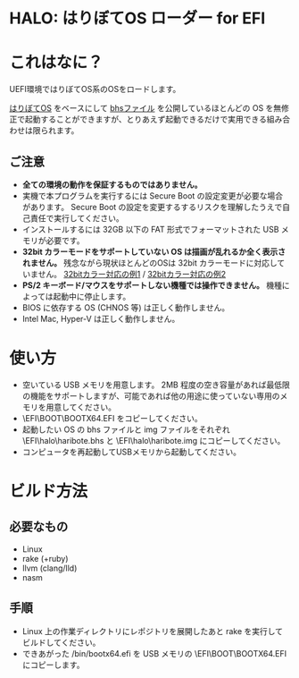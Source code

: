 # HALO: はりぼてOS ローダー for EFI

# これはなに？

UEFI環境ではりぼてOS系のOSをロードします。

[はりぼてOS](http://hrb.osask.jp/) をベースにして [bhsファイル](http://hrb.osask.jp/wiki/?advance/osselect) を公開しているほとんどの OS を無修正で起動することができますが、とりあえず起動できるだけで実用できる組み合わせは限られます。


## ご注意

* **全ての環境の動作を保証するものではありません。**
* 実機で本プログラムを実行するには Secure Boot の設定変更が必要な場合があります。 Secure Boot の設定を変更するするリスクを理解したうえで自己責任で実行してください。
* インストールするには 32GB 以下の FAT 形式でフォーマットされた USB メモリが必要です。
* **32bit カラーモードをサポートしていない OS は描画が乱れるか全く表示されません。** 残念ながら現状ほとんどのOSは 32bit カラーモードに対応していません。 [32bitカラー対応の例1](https://github.com/neri/harib27f_32bpp) / [32bitカラー対応の例2](https://github.com/neri/harib27f_bpp32-b)
* **PS/2 キーボード/マウスをサポートしない機種では操作できません。** 機種によっては起動中に停止します。
* BIOS に依存する OS (CHNOS 等) は正しく動作しません。
* Intel Mac, Hyper-V は正しく動作しません。


# 使い方

* 空いている USB メモリを用意します。 2MB 程度の空き容量があれば最低限の機能をサポートしますが、可能であれば他の用途に使っていない専用のメモリを用意してください。
* \EFI\BOOT\BOOTX64.EFI をコピーしてください。
* 起動したい OS の bhs ファイルと img ファイルをそれぞれ \EFI\halo\haribote.bhs と \EFI\halo\haribote.img にコピーしてください。
* コンピュータを再起動してUSBメモリから起動してください。


# ビルド方法

## 必要なもの

* Linux
* rake (+ruby)
* llvm (clang/lld)
* nasm

## 手順

* Linux 上の作業ディレクトリにレポジトリを展開したあと rake を実行してビルドしてください。
* できあがった /bin/bootx64.efi を USB メモリの \EFI\BOOT\BOOTX64.EFI にコピーします。
